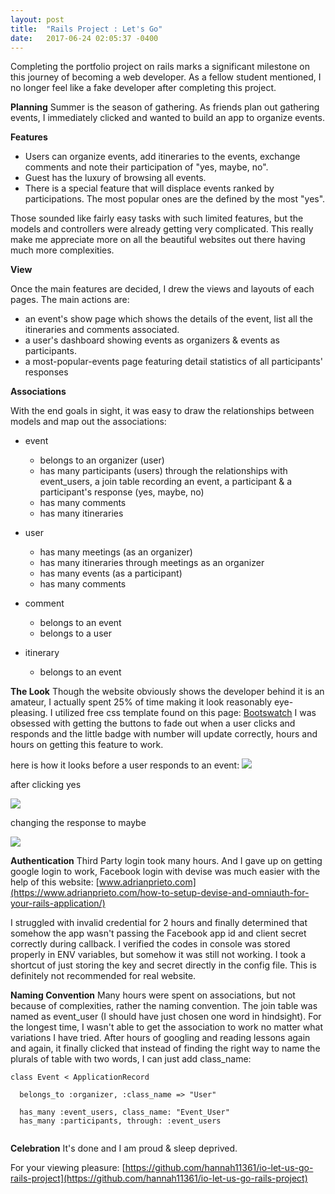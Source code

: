 ```yaml
---
layout: post
title:  "Rails Project : Let's Go"
date:   2017-06-24 02:05:37 -0400
---
```



Completing the portfolio project on rails marks a significant milestone on this journey of becoming a web developer.  As a fellow student mentioned, I no longer feel like a fake developer after completing this project.  

**Planning**
Summer is the season of gathering.  As friends plan out gathering events, I immediately clicked and wanted to build an app to organize events. 

**Features**

- Users can organize events, add itineraries to the events, exchange comments and note their participation of "yes, maybe, no".  
- Guest has the luxury of browsing all events. 
- There is a special feature that will displace events ranked by participations.  The most popular ones are the defined by the most "yes".  

Those sounded like fairly easy tasks with such limited features, but the models and controllers were already getting very complicated.  This really make me appreciate more on all the beautiful websites out there having much more complexities.

**View**

Once the main features are decided, I drew the views and layouts of each pages.  The main actions are:
- an event's show page which shows the details of the event, list all the itineraries and comments associated.
- a user's dashboard showing events as organizers & events as participants.
- a most-popular-events page featuring detail statistics of all participants' responses

**Associations**

With the end goals in sight, it was easy to draw the relationships between models and map out the associations:

- event 
     - belongs to an organizer (user)
     - has many participants (users) through the relationships with event_users, a join table recording an event, a participant & a participant's response (yes, maybe, no)
     - has many comments
     - has many itineraries
     
- user
     - has many meetings (as an organizer)
     - has many itineraries through meetings as an organizer
     - has many events (as a participant)
     - has many comments

- comment
     - belongs to an event
     - belongs to a user

- itinerary
     - belongs to an event

**The Look**
Though the website obviously shows the developer behind it is an amateur, I actually spent 25% of time making it look reasonably eye-pleasing.  I utilized free css template found on this page:
[Bootswatch](https://bootswatch.com/simplex/)
I was obsessed with getting the buttons to fade out when a user clicks and responds and the little badge with number will update correctly, hours and hours on getting this feature to work.

here is how it looks before a user responds to an event:
![](http://i.imgur.com/g2QzDhG.png)

after clicking yes

![](http://i.imgur.com/73r1CjX.png)

changing the response to maybe

![](http://i.imgur.com/DJyRvqN.png)

**Authentication**
Third Party login took many hours. And I gave up on getting google login to work, Facebook login with devise was much easier with the help of this website:
[www.adrianprieto.com](https://www.adrianprieto.com/how-to-setup-devise-and-omniauth-for-your-rails-application/)

I struggled with invalid credential for 2 hours and finally determined that somehow the app wasn't passing the Facebook app id and client secret correctly during callback.  I verified the codes in console was stored properly in ENV variables, but somehow it was still not working. I took a shortcut of just storing the key and secret directly in the config file. This is definitely not recommended for real website.

**Naming Convention**
Many hours were spent on associations, but not because of complexities, rather the naming convention.  The join table was named as event_user (I should have just chosen one word in hindsight).  For the longest time, I wasn't able to get the association to work no matter what variations I have tried.  After hours of googling and reading lessons again and again, it finally clicked that instead of finding the right way to name the plurals of table with two words, I can just add class_name:

```
class Event < ApplicationRecord
  
  belongs_to :organizer, :class_name => "User"
  
  has_many :event_users, class_name: "Event_User"
  has_many :participants, through: :event_users
	
```

**Celebration**
It's done and I am proud & sleep deprived.

For your viewing pleasure: [https://github.com/hannah11361/io-let-us-go-rails-project](https://github.com/hannah11361/io-let-us-go-rails-project)




      
